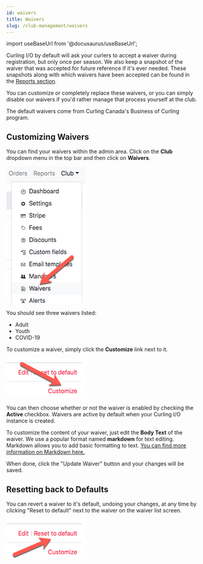 ```yaml
---
id: waivers
title: Waivers
slug: /club-management/waivers
---
```

import useBaseUrl from '@docusaurus/useBaseUrl';

Curling I/O by default will ask your curlers to accept a waiver during registration, but only once per season.
We also keep a snapshot of the waiver that was accepted for future reference if it's ever needed.
These snapshots along with which waivers have been accepted can be found in the [Reports section](/docs/club-management/reports).

You can customize or completely replace these waivers, or you can simply disable our waivers if you'd rather manage that process yourself at the club.

The default waivers come from Curling Canada's Business of Curling program.


## Customizing Waivers 

You can find your waivers within the admin area.
Click on the **Club** dropdown menu in the top bar and then click on **Waivers**.

![Curlers Navigation](/img/docs/club-management/waivers/navigation.png)

You should see three waivers listed:
* Adult
* Youth
* COVID-19

To customize a waiver, simply click the **Customize** link next to it.

![Customize](/img/docs/club-management/waivers/customize.png)

You can then choose whether or not the waiver is enabled by checking the **Active** checkbox.
Waivers are active by default when your Curling I/O instance is created.

To customize the content of your waiver, just edit the **Body Text** of the waiver.
We use a popular format named **markdown** for text editing.
Markdown allows you to add basic formatting to text.
[You can find more information on Markdown here.](https://guides.github.com/features/mastering-markdown/)

When done, click the "Update Waiver" button and your changes will be saved.

## Resetting back to Defaults

You can revert a waiver to it's default, undoing your changes, at any time by clicking "Reset to default" next to the waiver on the waiver list screen.

![Reset to default](/img/docs/club-management/waivers/reset-to-default.png)
